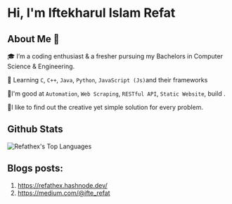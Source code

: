 #                                                                                      Hi, I'm Iftekharul Islam Refat


## About Me 🚀
🎓 I’m a coding enthusiast & a fresher pursuing my Bachelors in Computer Science & Engineering.

🌱 Learning `C`, `C++`, `Java`, `Python`, `JavaScript (Js)`and their frameworks

🌱I'm good at `Automation`, `Web Scraping`,  `RESTful API`, `Static Website`, build .

🌱I like to find out the creative yet simple solution for every problem.
## Github Stats
![Refathex's Top Languages](https://github-readme-stats.vercel.app/api/top-langs/?username=Refathex&theme=vue-dark&show_icons=true&hide_border=true&layout=compact)

## Blogs posts:
1) https://refathex.hashnode.dev/
2) https://medium.com/@ifte_refat
